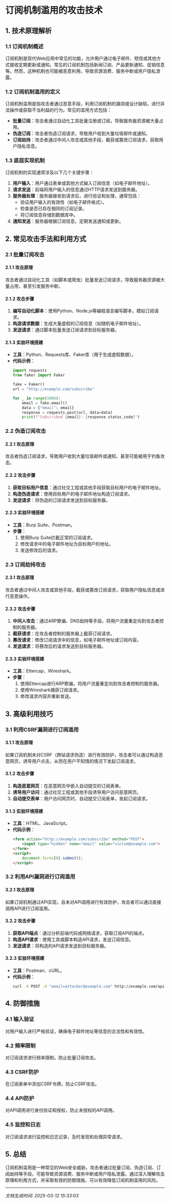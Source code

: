 # 订阅机制滥用的攻击技术

## 1. 技术原理解析

### 1.1 订阅机制概述
订阅机制是现代Web应用中常见的功能，允许用户通过电子邮件、短信或其他方式接收定期更新或通知。常见的订阅机制包括新闻订阅、产品更新通知、促销信息等。然而，这种机制也可能被恶意利用，导致资源浪费、服务中断或用户隐私泄露。

### 1.2 订阅机制滥用的定义
订阅机制滥用是指攻击者通过恶意手段，利用订阅机制的漏洞或设计缺陷，进行非法操作或获取不当利益的行为。常见的滥用方式包括：

- **批量订阅**：攻击者通过自动化工具批量注册或订阅，导致服务器资源被大量占用。
- **伪造订阅**：攻击者伪造订阅请求，导致用户收到大量垃圾邮件或通知。
- **订阅劫持**：攻击者通过中间人攻击或其他手段，截获或篡改订阅请求，获取用户隐私信息。

### 1.3 底层实现机制
订阅机制的实现通常涉及以下几个关键步骤：

1. **用户输入**：用户通过表单或其他方式输入订阅信息（如电子邮件地址）。
2. **请求发送**：前端将用户输入的信息通过HTTP请求发送到服务器。
3. **服务器处理**：服务器接收到请求后，进行验证和处理，通常包括：
   - 验证用户输入的有效性（如电子邮件格式）。
   - 检查是否已存在相同的订阅记录。
   - 将订阅信息存储到数据库中。
4. **通知发送**：服务器根据订阅信息，定期发送通知或更新。

## 2. 常见攻击手法和利用方式

### 2.1 批量订阅攻击
#### 2.1.1 攻击原理
攻击者通过自动化工具（如脚本或爬虫）批量发送订阅请求，导致服务器资源被大量占用，甚至引发服务中断。

#### 2.1.2 攻击步骤
1. **编写自动化脚本**：使用Python、Node.js等编程语言编写脚本，模拟订阅请求。
2. **构造请求数据**：生成大量虚假的订阅信息（如随机电子邮件地址）。
3. **发送请求**：通过脚本批量发送订阅请求到目标服务器。

#### 2.1.3 实验环境搭建
- **工具**：Python、Requests库、Faker库（用于生成虚假数据）。
- **代码示例**：
  ```python
  import requests
  from faker import Faker

  fake = Faker()
  url = "http://example.com/subscribe"

  for _ in range(1000):
      email = fake.email()
      data = {"email": email}
      response = requests.post(url, data=data)
      print(f"Subscribed {email}: {response.status_code}")
  ```

### 2.2 伪造订阅攻击
#### 2.2.1 攻击原理
攻击者伪造订阅请求，导致用户收到大量垃圾邮件或通知，甚至可能被用于钓鱼攻击。

#### 2.2.2 攻击步骤
1. **获取目标用户信息**：通过社交工程或其他手段获取目标用户的电子邮件地址。
2. **构造伪造请求**：使用目标用户的电子邮件地址构造订阅请求。
3. **发送请求**：将伪造的订阅请求发送到目标服务器。

#### 2.2.3 实验环境搭建
- **工具**：Burp Suite、Postman。
- **步骤**：
  1. 使用Burp Suite拦截正常的订阅请求。
  2. 修改请求中的电子邮件地址为目标用户的地址。
  3. 发送修改后的请求。

### 2.3 订阅劫持攻击
#### 2.3.1 攻击原理
攻击者通过中间人攻击或其他手段，截获或篡改订阅请求，获取用户隐私信息或进行恶意操作。

#### 2.3.2 攻击步骤
1. **中间人攻击**：通过ARP欺骗、DNS劫持等手段，将用户流量重定向到攻击者控制的服务器。
2. **截获请求**：在攻击者控制的服务器上截获订阅请求。
3. **篡改请求**：修改订阅请求中的信息，如电子邮件地址或订阅内容。
4. **发送请求**：将篡改后的请求发送到目标服务器。

#### 2.3.3 实验环境搭建
- **工具**：Ettercap、Wireshark。
- **步骤**：
  1. 使用Ettercap进行ARP欺骗，将用户流量重定向到攻击者控制的服务器。
  2. 使用Wireshark捕获订阅请求。
  3. 修改请求内容并重新发送。

## 3. 高级利用技巧

### 3.1 利用CSRF漏洞进行订阅滥用
#### 3.1.1 攻击原理
如果订阅机制未对CSRF（跨站请求伪造）进行有效防护，攻击者可以通过构造恶意网页，诱导用户点击，从而在用户不知情的情况下发起订阅请求。

#### 3.1.2 攻击步骤
1. **构造恶意网页**：在恶意网页中嵌入自动提交的订阅表单。
2. **诱导用户访问**：通过社交工程或其他手段诱导用户访问恶意网页。
3. **自动提交表单**：用户访问网页时，自动提交订阅表单，发起订阅请求。

#### 3.1.3 实验环境搭建
- **工具**：HTML、JavaScript。
- **代码示例**：
  ```html
  <form action="http://example.com/subscribe" method="POST">
      <input type="hidden" name="email" value="victim@example.com">
  </form>
  <script>
      document.forms[0].submit();
  </script>
  ```

### 3.2 利用API漏洞进行订阅滥用
#### 3.2.1 攻击原理
如果订阅机制通过API实现，且未对API调用进行有效防护，攻击者可以通过直接调用API进行订阅滥用。

#### 3.2.2 攻击步骤
1. **获取API端点**：通过分析前端代码或网络请求，获取订阅API的端点。
2. **构造API请求**：使用工具或脚本构造API请求，发送订阅信息。
3. **发送请求**：将构造的API请求发送到目标服务器。

#### 3.2.3 实验环境搭建
- **工具**：Postman、cURL。
- **代码示例**：
  ```bash
  curl -X POST -d "email=attacker@example.com" http://example.com/api/subscribe
  ```

## 4. 防御措施

### 4.1 输入验证
对用户输入进行严格验证，确保电子邮件地址等信息的合法性和有效性。

### 4.2 频率限制
对订阅请求进行频率限制，防止批量订阅攻击。

### 4.3 CSRF防护
在订阅表单中添加CSRF令牌，防止CSRF攻击。

### 4.4 API防护
对API调用进行身份验证和授权，防止未授权的API调用。

### 4.5 监控和日志
对订阅请求进行监控和日志记录，及时发现和处理异常请求。

## 5. 总结
订阅机制滥用是一种常见的Web安全威胁，攻击者通过批量订阅、伪造订阅、订阅劫持等手段，可能导致资源浪费、服务中断或用户隐私泄露。通过深入理解攻击原理和利用方式，并采取有效的防御措施，可以有效降低订阅机制滥用的风险。

---

*文档生成时间: 2025-03-12 15:33:03*
